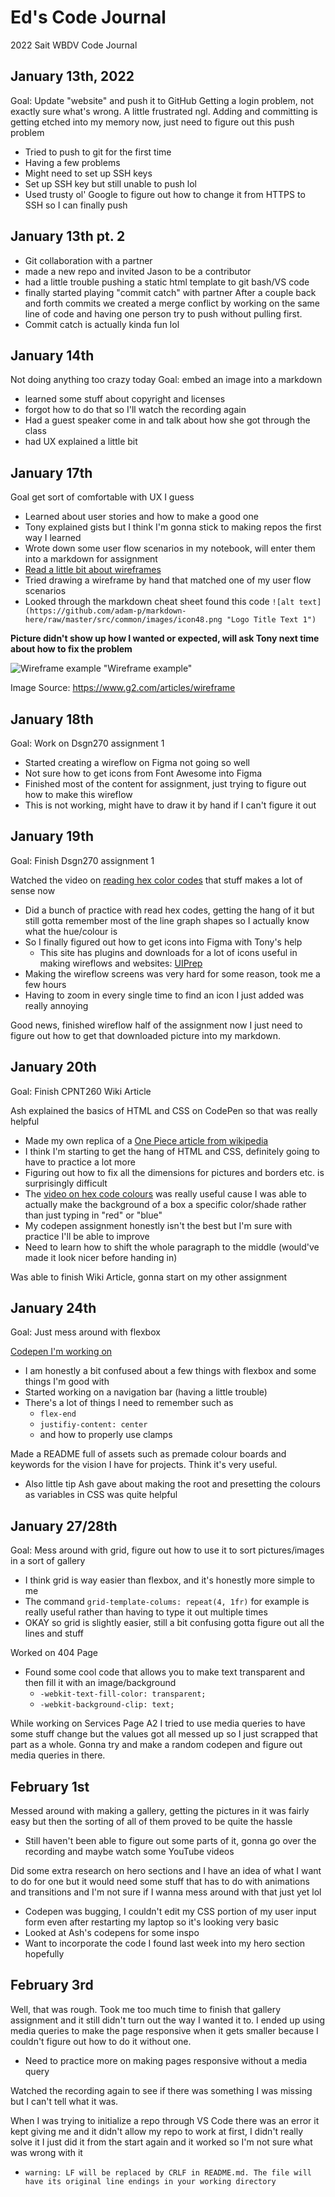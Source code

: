 # Ed's Code Journal
2022 Sait WBDV Code Journal

## January 13th, 2022 
Goal: Update "website" and push it to GitHub
Getting a login problem, not exactly sure what's wrong. A little frustrated ngl.
Adding and committing is getting etched into my memory now, just need to figure out this push problem
- Tried to push to git for the first time
- Having a few problems
- Might need to set up SSH keys
- Set up SSH key but still unable to push lol
- Used trusty ol' Google to figure out how to change it from HTTPS to SSH so I can finally push
## January 13th pt. 2
- Git collaboration with a partner
- made a new repo and invited Jason to be a contributor
- had a little trouble pushing a static html template to git bash/VS code
- finally started playing "commit catch" with partner
After a couple back and forth commits we created a merge conflict by working on the same line of code and having one person try to push without pulling first.
- Commit catch is actually kinda fun lol
## January 14th
Not doing anything too crazy today
Goal: embed an image into a markdown
- learned some stuff about copyright and licenses
- forgot how to do that so I'll watch the recording again
- Had a guest speaker come in and talk about how she got through the class
- had UX explained a little bit
## January 17th
Goal get sort of comfortable with UX I guess
- Learned about user stories and how to make a good one
- Tony explained gists but I think I'm gonna stick to making repos the first way I learned
- Wrote down some user flow scenarios in my notebook, will enter them into a markdown for assignment 
- [Read a little bit about wireframes](https://careerfoundry.com/en/blog/ux-design/what-are-user-flows/)
- Tried drawing a wireframe by hand that matched one of my user flow scenarios 
- Looked through the markdown cheat sheet found this code `![alt text](https://github.com/adam-p/markdown-here/raw/master/src/common/images/icon48.png "Logo Title Text 1")`

**Picture didn't show up how I wanted or expected, will ask Tony next time about how to fix the problem**

![Wireframe example](how-to-wireframe.png) "Wireframe example"

Image Source: https://www.g2.com/articles/wireframe
## January 18th
Goal: Work on Dsgn270 assignment 1
- Started creating a wireflow on Figma not going so well
- Not sure how to get icons from Font Awesome into Figma
- Finished most of the content for assignment, just trying to figure out how to make this wireflow
- This is not working, might have to draw it by hand if I can't figure it out
## January 19th 
Goal: Finish Dsgn270 assignment 1

 Watched the video on [reading hex color codes](https://www.youtube.com/watch?v=eqZqx6lRPe0) that stuff makes a lot of sense now
- Did a bunch of practice with read hex codes, getting the hang of it but still gotta remember most of the line graph shapes so I actually know what the hue/colour is
- So I finally figured out how to get icons into Figma with Tony's help
    - This site has plugins and downloads for a lot of icons useful in making wireflows and websites: [UIPrep](https://www.uiprep.com/blog/ultimate-guide-to-using-icons-in-figma#:~:text=Add%20icons%20to%20your%20Figma,a%20plugin%20(most%20recommended).)
- Making the wireflow screens was very hard for some reason, took me a few hours
- Having to zoom in every single time to find an icon I just added was really annoying

Good news, finished wireflow half of the assignment now I just need to figure out how to get that downloaded picture into my markdown.

## January 20th
Goal: Finish CPNT260 Wiki Article

Ash explained the basics of HTML and CSS on CodePen so that was really helpful
- Made my own replica of a [One Piece article from wikipedia](https://codepen.io/ykeddie/pen/jOGjGMM)
- I think I'm starting to get the hang of HTML and CSS, definitely going to have to practice a lot more
- Figuring out how to fix all the dimensions for pictures and borders etc. is surprisingly difficult
- The [video on hex code colours](https://www.youtube.com/watch?v=eqZqx6lRPe0) was really useful cause I was able to actually make the background of a box a specific color/shade rather than just typing in "red" or "blue"
- My codepen assignment honestly isn't the best but I'm sure with practice I'll be able to improve
- Need to learn how to shift the whole paragraph to the middle (would've made it look nicer before handing in)

Was able to finish Wiki Article, gonna start on my other assignment

## January 24th

Goal: Just mess around with flexbox

[Codepen I'm working on](https://codepen.io/ykeddie/pen/jOaNXmv)
- I am honestly a bit confused about a few things with flexbox and some things I'm good with
- Started working on a navigation bar (having a little trouble)
- There's a lot of things I need to remember such as 
  - `flex-end`
  - `justifiy-content: center`
  - and how to properly use clamps

Made a README full of assets such as premade colour boards and keywords for the vision I have for projects. Think it's very useful.
- Also little tip Ash gave about making the root and presetting the colours as variables in CSS was quite helpful

## January 27/28th

Goal: Mess around with grid, figure out how to use it to sort pictures/images in a sort of gallery

- I think grid is way easier than flexbox, and it's honestly more simple to me
- The command `grid-template-colums: repeat(4, 1fr)` for example is really useful rather than having to type it out multiple times
- OKAY so grid is slightly easier, still a bit confusing gotta figure out all the lines and stuff

Worked on 404 Page 
- Found some cool code that allows you to make text transparent and then fill it with an image/background
  - `-webkit-text-fill-color: transparent;`
  - `-webkit-background-clip: text;`

While working on Services Page A2 I tried to use media queries to have some stuff change but the values got all messed up so I just scrapped that part as a whole. Gonna try and make a random codepen and figure out media queries in there.

## February 1st

Messed around with making a gallery, getting the pictures in it was fairly easy but then the sorting of all of them proved to be quite the hassle

- Still haven't been able to figure out some parts of it, gonna go over the recording and maybe watch some YouTube videos

Did some extra research on hero sections and I have an idea of what I want to do for one but it would need some stuff that has to do with animations and transitions and I'm not sure if I wanna mess around with that just yet lol

- Codepen was bugging, I couldn't edit my CSS portion of my user input form even after restarting my laptop so it's looking very basic
- Looked at Ash's codepens for some inspo
- Want to incorporate the code I found last week into my hero section hopefully

## February 3rd

Well, that was rough. Took me too much time to finish that gallery assignment and it still didn't turn out the way I wanted it to.
I ended up using media queries to make the page responsive when it gets smaller because I couldn't figure out how to do it without one.

- Need to practice more on making pages responsive without a media query

Watched the recording again to see if there was something I was missing but I can't tell what it was.

When I was trying to initialize a repo through VS Code there was an error it kept giving me and it didn't allow my repo to work at first, I didn't really solve it I just did it from the start again and it worked so I'm not sure what was wrong with it
- `warning: LF will be replaced by CRLF in README.md. The file will have its original line endings in your working directory`
